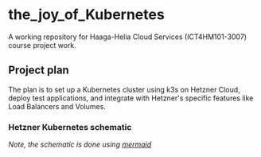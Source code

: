 # the_joy_of_Kubernetes
A working repository for Haaga-Helia Cloud Services (ICT4HM101-3007) course project work.

## Project plan

The plan is to set up a Kubernetes cluster using k3s on Hetzner Cloud, deploy test applications, and integrate with Hetzner's specific features like Load Balancers and Volumes.

### Hetzner Kubernetes schematic

*Note, the schematic is done using [mermaid](https://mermaid.js.org/)*

